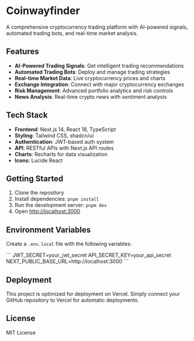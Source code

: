 # Coinwayfinder

A comprehensive cryptocurrency trading platform with AI-powered signals, automated trading bots, and real-time market analysis.

## Features

- **AI-Powered Trading Signals**: Get intelligent trading recommendations
- **Automated Trading Bots**: Deploy and manage trading strategies
- **Real-time Market Data**: Live cryptocurrency prices and charts
- **Exchange Integration**: Connect with major cryptocurrency exchanges
- **Risk Management**: Advanced portfolio analytics and risk controls
- **News Analysis**: Real-time crypto news with sentiment analysis

## Tech Stack

- **Frontend**: Next.js 14, React 18, TypeScript
- **Styling**: Tailwind CSS, shadcn/ui
- **Authentication**: JWT-based auth system
- **API**: RESTful APIs with Next.js API routes
- **Charts**: Recharts for data visualization
- **Icons**: Lucide React

## Getting Started

1. Clone the repository
2. Install dependencies: `pnpm install`
3. Run the development server: `pnpm dev`
4. Open [http://localhost:3000](http://localhost:3000)

## Environment Variables

Create a `.env.local` file with the following variables:

\`\`\`
JWT_SECRET=your_jwt_secret
API_SECRET_KEY=your_api_secret
NEXT_PUBLIC_BASE_URL=http://localhost:3000
\`\`\`

## Deployment

This project is optimized for deployment on Vercel. Simply connect your GitHub repository to Vercel for automatic deployments.

## License

MIT License
